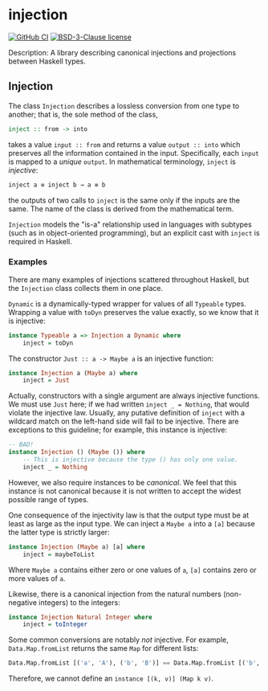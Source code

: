 # injection

[![GitHub CI](https://github.com/ttuegel/injection/workflows/CI/badge.svg)](https://github.com/ttuegel/injection/actions)
[![BSD-3-Clause license](https://img.shields.io/badge/license-BSD--3--Clause-blue.svg)](LICENSE)

Description: A library describing canonical injections and projections between Haskell types.

## Injection

The class `Injection` describes a lossless conversion from one type to another;
that is, the sole method of the class,

```.hs
inject :: from -> into
```

takes a value `input :: from` and returns a value `output :: into` which preserves all the information contained in the input.
Specifically, each `input` is mapped to a _unique_ `output`.
In mathematical terminology, `inject` is _injective_:

```.hs
inject a ≡ inject b → a ≡ b
```

the outputs of two calls to `inject` is the same only if the inputs are the same.
The name of the class is derived from the mathematical term.

`Injection` models the "is-a" relationship used in languages with subtypes (such as in object-oriented programming),
but an explicit cast with `inject` is required in Haskell.

### Examples

There are many examples of injections scattered throughout Haskell,
but the `Injection` class collects them in one place.

`Dynamic` is a dynamically-typed wrapper for values of all `Typeable` types.
Wrapping a value with `toDyn` preserves the value exactly, so we know that it is injective:

```.hs
instance Typeable a => Injection a Dynamic where
    inject = toDyn
```

The constructor `Just :: a -> Maybe a` is an injective function:

```.hs
instance Injection a (Maybe a) where
    inject = Just
```

Actually, constructors with a single argument are always injective functions.
We must use `Just` here; if we had written `inject _ = Nothing`, that would violate the injective law.
Usually, any putative definition of `inject` with a wildcard match on the left-hand side will fail to be injective.
There are exceptions to this guideline; for example, this instance is injective:

```.hs
-- BAD!
instance Injection () (Maybe ()) where
    -- This is injective because the type () has only one value.
    inject _ = Nothing
```

However, we also require instances to be _canonical_.
We feel that this instance is not canonical because it is not written to accept the widest possible range of types.

One consequence of the injectivity law is that the output type must be at least as large as the input type.
We can inject a `Maybe a` into a `[a]` because the latter type is strictly larger:

```.hs
instance Injection (Maybe a) [a] where
    inject = maybeToList
```

Where `Maybe a` contains either zero or one values of `a`, `[a]` contains zero or more values of `a`.

Likewise, there is a canonical injection from the natural numbers (non-negative integers) to the integers:

```.hs
instance Injection Natural Integer where
    inject = toInteger
```

Some common conversions are notably _not_ injective.
For example, `Data.Map.fromList` returns the same `Map` for different lists:

```.hs
Data.Map.fromList [('a', 'A'), ('b', 'B')] == Data.Map.fromList [('b', 'B'), ('a', 'A')]
```

Therefore, we cannot define an `instance [(k, v)] (Map k v)`.
